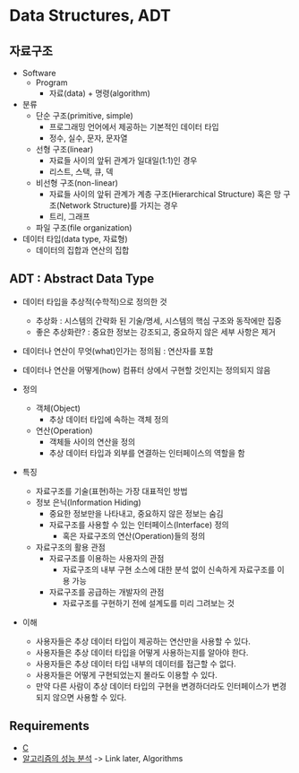 # Data Structures, ADT

## 자료구조

- Software
    - Program
        - 자료(data) + 명령(algorithm)
- 분류
    - 단순 구조(primitive, simple)
        - 프로그래밍 언어에서 제공하는 기본적인 데이터 타입
        - 정수, 실수, 문자, 문자열
    - 선형 구조(linear)
        - 자료들 사이의 앞뒤 관계가 일대일(1:1)인 경우
        - 리스트, 스택, 큐, 덱
    - 비선형 구조(non-linear)
        - 자료들 사이의 앞뒤 관계가 계층 구조(Hierarchical Structure) 혹은 망 구조(Network Structure)를 가지는 경우
        - 트리, 그래프
    - 파일 구조(file organization)
- 데이터 타입(data type, 자료형)
    - 데이터의 집합과 연산의 집합

## ADT : Abstract Data Type

- 데이터 타입을 추상적(수학적)으로 정의한 것
    - 추상화 : 시스템의 간략화 된 기술/명세, 시스템의 핵심 구조와 동작에만 집중
    - 좋은 추상화란? : 중요한 정보는 강조되고, 중요하지 않은 세부 사항은 제거
- 데이터나 연산이 무엇(what)인가는 정의됨 : 연산자를 포함
- 데이터나 연산을 어떻게(how) 컴퓨터 상에서 구현할 것인지는 정의되지 않음

- 정의
    - 객체(Object)
        - 추상 데이터 타입에 속하는 객체 정의
    - 연산(Operation)
        - 객체들 사이의 연산을 정의
        - 추상 데이터 타입과 외부를 연결하는 인터페이스의 역할을 함
- 특징
    - 자료구조를 기술(표현)하는 가장 대표적인 방법
    - 정보 은닉(Information Hiding)
        - 중요한 정보만을 나타내고, 중요하지 않은 정보는 숨김
        - 자료구조를 사용할 수 있는 인터페이스(Interface) 정의
            - 혹은 자료구조의 연산(Operation)들의 정의
    - 자료구조의 활용 관점
        - 자료구조를 이용하는 사용자의 관점
            - 자료구조의 내부 구현 소스에 대한 분석 없이 신속하게 자료구조를 이용 가능
        - 자료구조를 공급하는 개발자의 관점
            - 자료구조를 구현하기 전에 설계도를 미리 그려보는 것
- 이해
    - 사용자들은 추상 데이터 타입이 제공하는 연산만을 사용할 수 있다.
    - 사용자들은 추상 데이터 타입을 어떻게 사용하는지를 알아야 한다.
    - 사용자들은 추상 데이터 타입 내부의 데이터를 접근할 수 없다.
    - 사용자들은 어떻게 구현되었는지 몰라도 이용할 수 있다.
    - 만약 다른 사람이 추상 데이터 타입의 구현을 변경하더라도 인터페이스가 변경되지 않으면 사용할 수 있다.

## Requirements

- [C](../../c)
- [알고리즘의 성능 분석](./) -> Link later, Algorithms
